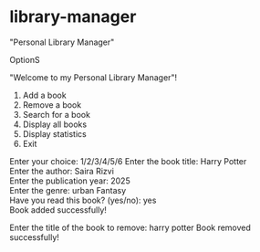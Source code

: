 # library-manager
"Personal Library Manager"

OptionS

"Welcome to my Personal Library Manager"!
1. Add a book  
2. Remove a book  
3. Search for a book  
4. Display all books  
5. Display statistics  
6. Exit
 
Enter your choice: 1/2/3/4/5/6
Enter the book title: Harry Potter  
Enter the author: Saira Rizvi  
Enter the publication year: 2025  
Enter the genre: urban Fantasy  
Have you read this book? (yes/no): yes  
Book added successfully!  

Enter the title of the book to remove: harry potter 
Book removed successfully! 

